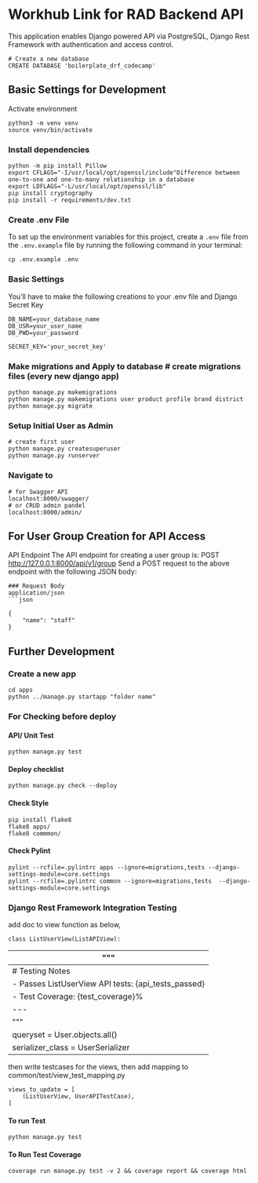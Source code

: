 # Workhub Link for RAD Backend API

This application enables Django powered API via PostgreSQL, Django Rest Framework with authentication and access control.

    # Create a new database
    CREATE DATABASE 'boilerplate_drf_codecamp'

## Basic Settings for Development

Activate environment

    python3 -m venv venv
    source venv/bin/activate

### Install dependencies

    python -m pip install Pillow
    export CFLAGS="-I/usr/local/opt/openssl/include"Difference between one-to-one and one-to-many relationship in a database
    export LDFLAGS="-L/usr/local/opt/openssl/lib"
    pip install cryptography
    pip install -r requirements/dev.txt

### Create .env File

To set up the environment variables for this project, create a `.env` file from the `.env.example` file by running the following command in your terminal:

    cp .env.example .env

### Basic Settings

You’ll have to make the following creations to your .env file
and Django Secret Key

    DB_NAME=your_database_name
    DB_USR=your_user_name
    DB_PWD=your_password

    SECRET_KEY='your_secret_key'

### Make migrations and Apply to database # create migrations files (every new django app)

    python manage.py makemigrations
    python manage.py makemigrations user product profile brand district
    python manage.py migrate

### Setup Initial User as Admin

    # create first user
    python manage.py createsuperuser
    python manage.py runserver

### Navigate to

    # for Swagger API
    localhost:8000/swagger/
    # or CRUD admin pandel
    localhost:8000/admin/


## For User Group Creation for API Access

API Endpoint
The API endpoint for creating a user group is:
POST http://127.0.0.1:8000/api/v1/group
Send a POST request to the above endpoint with the following JSON body:

    ### Request Body
    application/json
    ```json

    {
        "name": "staff"
    }

## Further Development

### Create a new app

    cd apps
    python ../manage.py startapp "folder name"

### For Checking before deploy

#### API/ Unit Test

    python manage.py test

#### Deploy checklist

    python manage.py check --deploy

#### Check Style

    pip install flake8
    flake8 apps/
    flake8 commmon/

#### Check Pylint

    pylint --rcfile=.pylintrc apps --ignore=migrations,tests --django-settings-module=core.settings
    pylint --rcfile=.pylintrc common --ignore=migrations,tests  --django-settings-module=core.settings

### Django Rest Framework Integration Testing

add doc to view function as below,

    class ListUserView(ListAPIView):

| """                                                 |
| --------------------------------------------------- |
| # Testing Notes                                     |
| - Passes ListUserView API tests: {api_tests_passed} |
| - Test Coverage: {test_coverage}%                   |
| ---                                                 |
| """                                                 |
| queryset = User.objects.all()                       |
| serializer_class = UserSerializer                   |

then write testcases for the views, then add mapping to common/test/view_test_mapping.py

    views_to_update = [
        (ListUserView, UserAPITestCase),
    ]

#### To run Test

    python manage.py test

#### To Run Test Coverage

    coverage run manage.py test -v 2 && coverage report && coverage html
